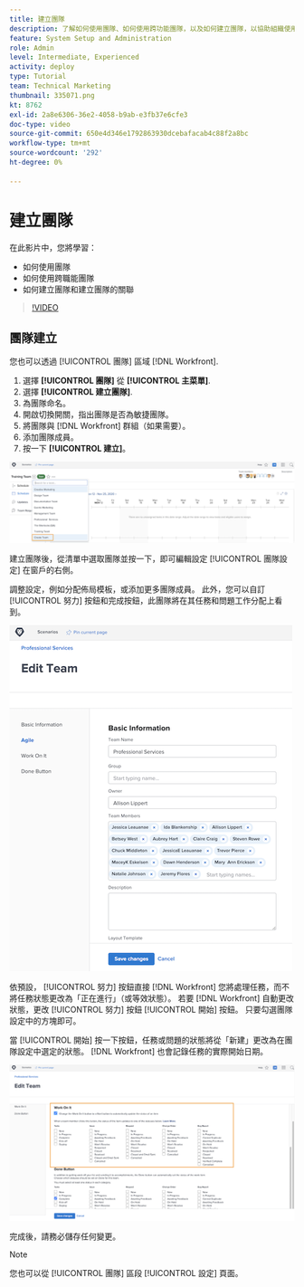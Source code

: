 ```yaml
---
title: 建立團隊
description: 了解如何使用團隊、如何使用跨功能團隊，以及如何建立團隊，以協助組織使用者及授予權限。
feature: System Setup and Administration
role: Admin
level: Intermediate, Experienced
activity: deploy
type: Tutorial
team: Technical Marketing
thumbnail: 335071.png
kt: 8762
exl-id: 2a8e6306-36e2-4058-b9ab-e3fb37e6cfe3
doc-type: video
source-git-commit: 650e4d346e1792863930dcebafacab4c88f2a8bc
workflow-type: tm+mt
source-wordcount: '292'
ht-degree: 0%

---
```


# 建立團隊

在此影片中，您將學習：

* 如何使用團隊
* 如何使用跨職能團隊
* 如何建立團隊和建立團隊的關聯

>[!VIDEO](https://video.tv.adobe.com/v/335071/?quality=12&learn=on)

## 團隊建立

您也可以透過 [!UICONTROL 團隊] 區域 [!DNL Workfront].

1. 選擇 **[!UICONTROL 團隊]** 從 **[!UICONTROL 主菜單]**.
1. 選擇 **[!UICONTROL 建立團隊]**.
1. 為團隊命名。
1. 開啟切換開關，指出團隊是否為敏捷團隊。
1. 將團隊與 [!DNL Workfront] 群組（如果需要）。
1. 添加團隊成員。
1. 按一下 **[!UICONTROL 建立]**。

![團隊功能表 [!UICONTROL 團隊] 頁面](assets/admin-fund-create-team.png)

建立團隊後，從清單中選取團隊並按一下，即可編輯設定 [!UICONTROL 團隊設定] 在窗戶的右側。

調整設定，例如分配佈局模板，或添加更多團隊成員。 此外，您可以自訂 [!UICONTROL 努力] 按鈕和完成按鈕，此團隊將在其任務和問題工作分配上看到。

![[!UICONTROL 編輯團隊] 視窗](assets/admin-fund-team-settings.png)

依預設， [!UICONTROL 努力] 按鈕直接 [!DNL Workfront] 您將處理任務，而不將任務狀態更改為「正在進行」（或等效狀態）。 若要 [!DNL Workfront] 自動更改狀態，更改 [!UICONTROL 努力] 按鈕 [!UICONTROL 開始] 按鈕。 只要勾選團隊設定中的方塊即可。

當 [!UICONTROL 開始] 按一下按鈕，任務或問題的狀態將從「新建」更改為在團隊設定中選定的狀態。 [!DNL Workfront] 也會記錄任務的實際開始日期。

![[!UICONTROL 努力] 區段 [!UICONTROL 編輯團隊] 視窗](assets/admin-fund-start-button-team.png)

完成後，請務必儲存任何變更。


>[!NOTE]
>
>您也可以從 [!UICONTROL 團隊] 區段 [!UICONTROL 設定] 頁面。

<!---
learn more URLs
Create a team
Work On It and Done button overview
--->
